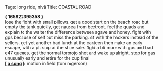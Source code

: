 Tags: long ride, nivå
Title: COASTAL ROAD
  
**{ 165822395358 }**  
lose the fight with small pillows. get a good start on the beach road but empty the tank quickly, get nausea from beetroot. feel the quads and explain to the waiter the difference between agave and honey. fight with gps because of self but miss the parking. sit with the hackers instead of the sellers. get yet another bad lunch at the canteen then make an early escape, with a pit stop at the shoe sale. fight a bit more with gps and bad e47 queues. get the normal tororojo shot and wake up alright. stop for gas unusually early and retire for the cup final  
**[ [a song](https://soundcloud.com/deadoceans/tom-rogerson-with-brian-eno-motion-in-field) ]:** motion in field (tom rogerson)